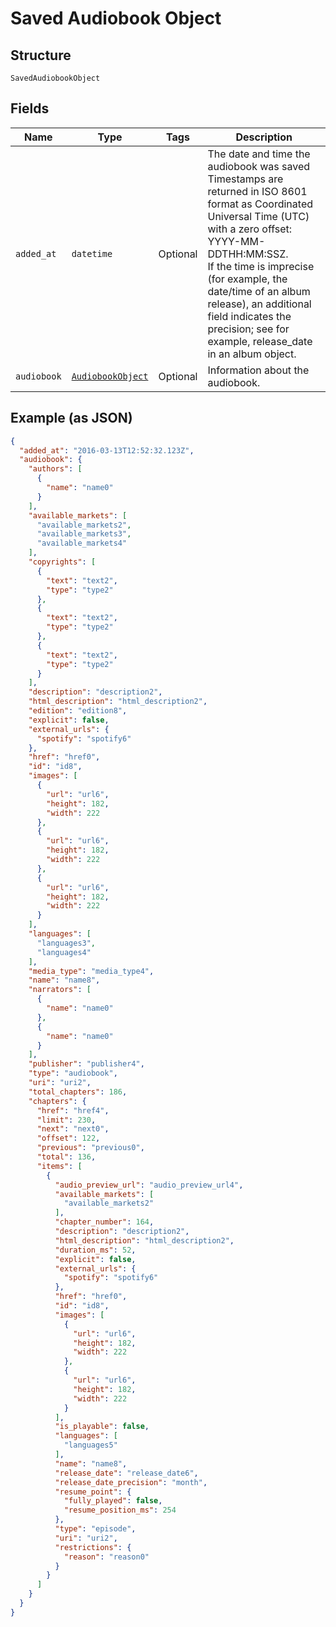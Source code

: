 
# Saved Audiobook Object

## Structure

`SavedAudiobookObject`

## Fields

| Name | Type | Tags | Description |
|  --- | --- | --- | --- |
| `added_at` | `datetime` | Optional | The date and time the audiobook was saved<br>Timestamps are returned in ISO 8601 format as Coordinated Universal Time (UTC) with a zero offset: YYYY-MM-DDTHH:MM:SSZ.<br>If the time is imprecise (for example, the date/time of an album release), an additional field indicates the precision; see for example, release_date in an album object. |
| `audiobook` | [`AudiobookObject`](../../doc/models/audiobook-object.md) | Optional | Information about the audiobook. |

## Example (as JSON)

```json
{
  "added_at": "2016-03-13T12:52:32.123Z",
  "audiobook": {
    "authors": [
      {
        "name": "name0"
      }
    ],
    "available_markets": [
      "available_markets2",
      "available_markets3",
      "available_markets4"
    ],
    "copyrights": [
      {
        "text": "text2",
        "type": "type2"
      },
      {
        "text": "text2",
        "type": "type2"
      },
      {
        "text": "text2",
        "type": "type2"
      }
    ],
    "description": "description2",
    "html_description": "html_description2",
    "edition": "edition8",
    "explicit": false,
    "external_urls": {
      "spotify": "spotify6"
    },
    "href": "href0",
    "id": "id8",
    "images": [
      {
        "url": "url6",
        "height": 182,
        "width": 222
      },
      {
        "url": "url6",
        "height": 182,
        "width": 222
      },
      {
        "url": "url6",
        "height": 182,
        "width": 222
      }
    ],
    "languages": [
      "languages3",
      "languages4"
    ],
    "media_type": "media_type4",
    "name": "name8",
    "narrators": [
      {
        "name": "name0"
      },
      {
        "name": "name0"
      }
    ],
    "publisher": "publisher4",
    "type": "audiobook",
    "uri": "uri2",
    "total_chapters": 186,
    "chapters": {
      "href": "href4",
      "limit": 230,
      "next": "next0",
      "offset": 122,
      "previous": "previous0",
      "total": 136,
      "items": [
        {
          "audio_preview_url": "audio_preview_url4",
          "available_markets": [
            "available_markets2"
          ],
          "chapter_number": 164,
          "description": "description2",
          "html_description": "html_description2",
          "duration_ms": 52,
          "explicit": false,
          "external_urls": {
            "spotify": "spotify6"
          },
          "href": "href0",
          "id": "id8",
          "images": [
            {
              "url": "url6",
              "height": 182,
              "width": 222
            },
            {
              "url": "url6",
              "height": 182,
              "width": 222
            }
          ],
          "is_playable": false,
          "languages": [
            "languages5"
          ],
          "name": "name8",
          "release_date": "release_date6",
          "release_date_precision": "month",
          "resume_point": {
            "fully_played": false,
            "resume_position_ms": 254
          },
          "type": "episode",
          "uri": "uri2",
          "restrictions": {
            "reason": "reason0"
          }
        }
      ]
    }
  }
}
```

